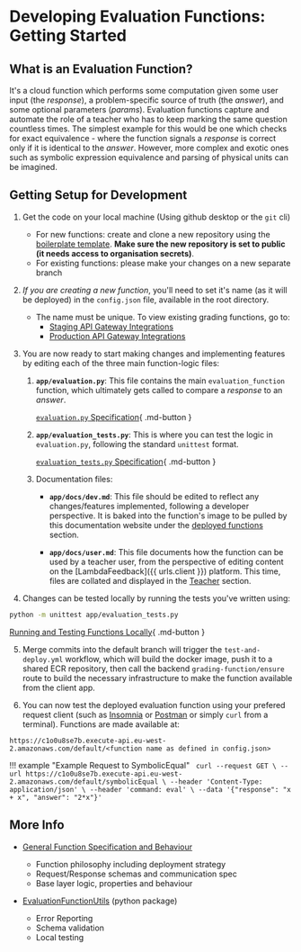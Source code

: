# Developing Evaluation Functions: Getting Started 
## What is an Evaluation Function?
It's a cloud function which performs some computation given some user input (the *response*), a problem-specific source of truth (the *answer*), and some optional parameters (*params*). Evaluation functions capture and automate the role of a teacher who has to keep marking the same question countless times. The simplest example for this would be one which checks for exact equivalence - where the function signals a *response* is correct only if it is identical to the *answer*. However, more complex and exotic ones such as symbolic expression equivalence and parsing of physical units can be imagined. 

## Getting Setup for Development

1. Get the code on your local machine (Using github desktop or the `git` cli)
	- For new functions: create and clone a new repository using the [boilerplate template](https://github.com/lambda-feedback/Evaluation-Function-Boilerplate). **Make sure the new repository is set to public (it needs access to organisation secrets)**.
	- For existing functions: please make your changes on a new separate branch 
2. *If you are creating a new function*, you'll need to set it's name (as it will be deployed) in the `config.json` file, available in the root directory.
	- The name must be unique. To view existing grading functions, go to:
		- [Staging API Gateway Integrations](https://eu-west-2.console.aws.amazon.com/apigateway/main/develop/integrations/attach?api=c1o0u8se7b&region=eu-west-2&routes=0xsoy4q)
		- [Production API Gateway Integrations](https://eu-west-2.console.aws.amazon.com/apigateway/main/develop/integrations/attach?api=cttolq2oph&integration=qpbgva8&region=eu-west-2&routes=0xsoy4q)
3. You are now ready to start making changes and implementing features by editing each of the three main function-logic files:
	1. **`app/evaluation.py`**: This file contains the main `evaluation_function` function, which ultimately gets called to compare a *response* to an *answer*. 

		[`evaluation.py` Specification](specification.md#evaluationpy){ .md-button }

	2. **`app/evaluation_tests.py`**: This is where you can test the logic in `evaluation.py`, following the standard `unittest` format. 

		[`evaluation_tests.py` Specification](specification.md#evaluation_testspy){ .md-button }

	3. Documentation files:
		- **`app/docs/dev.md`**: This file should be edited to reflect any changes/features implemented, following a developer perspective. It is baked into the function's image to be pulled by this documentation website under the [deployed functions](index.md) section.
    
		- **`app/docs/user.md`**: This file documents how the function can be used by a teacher user, from the perspective of editing content on the [LambdaFeedback]({{ urls.client }}) platform. This time, files are collated and displayed in the [Teacher](../../teacher/index.md) section.

4. Changes can be tested locally by running the tests you've written using:
```bash
python -m unittest app/evaluation_tests.py
```
[Running and Testing Functions Locally](local.md){ .md-button }

5. Merge commits into the default branch will trigger the `test-and-deploy.yml` workflow, which will build the docker image, push it to a shared ECR repository, then call the backend `grading-function/ensure` route to build the necessary infrastructure to make the function available from the client app.

6. You can now test the deployed evaluation function using your prefered request client (such as [Insomnia](https://insomnia.rest/) or [Postman](https://www.postman.com/) or simply `curl` from a terminal). Functions are made available at:
```url
https://c1o0u8se7b.execute-api.eu-west-2.amazonaws.com/default/<function name as defined in config.json>
```

!!! example "Example Request to SymbolicEqual"
		``` 
		curl --request GET \
			--url https://c1o0u8se7b.execute-api.eu-west-2.amazonaws.com/default/symbolicEqual \
			--header 'Content-Type: application/json' \
			--header 'command: eval' \
			--data '{"response": "x + x", "answer": "2*x"}'
		```

## More Info

- [General Function Specification and Behaviour](specification.md)
    - Function philosophy including deployment strategy
    - Request/Response schemas and communication spec 
    - Base layer logic, properties and behaviour
  
- [EvaluationFunctionUtils](module.md) (python package)
    - Error Reporting 
    - Schema validation
    - Local testing